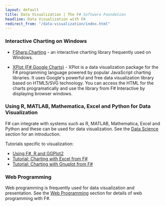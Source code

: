 ```yaml
---
layout: default
title: Data Visualization | The F# Software Foundation
headline: Data Visualization with F#
redirect_from: "/data-visualization/index.html"
---
```



### Interactive Charting on Windows 

* [FSharp.Charting](http://fsharp.github.io/FSharp.Charting/) - an interactive charting library frequently used on Windows.

* [XPlot (F# Google Charts)](http://tahahachana.github.io/XPlot/) - XPlot is a data visualization package for the F# programming language powered by popular JavaScript charting libraries. It uses Google's powerful and free data visualization library based on HTML5/SVG technology.  You can access the HTML for the charts programatically and use the library from F# Interactive by displaying browser windows.

### Using R, MATLAB, Mathematica, Excel and Python for Data Visualization

F# can integrate with systems such as R, MATLAB, Mathematica, Excel and Python and these can be used for data visualization.
See the [Data Science](/data-science/) section for an introduction.

Tutorials specific to visualization:

* [Using F#, R and GGPlot2](http://stackoverflow.com/questions/16820211/r-type-provider-and-ggplot2)
* [Tutorial: Charting with Excel from F#](http://bit.ly/10WksjA)
* [Tutorial: Charting with Gnuplot from F#](http://bit.ly/14RwJeW)


### Web Programming

Web programming is frequently used for data visualization and presentation. 
See the [Web Programming](/webstacks) section for details of web programming with F#.

